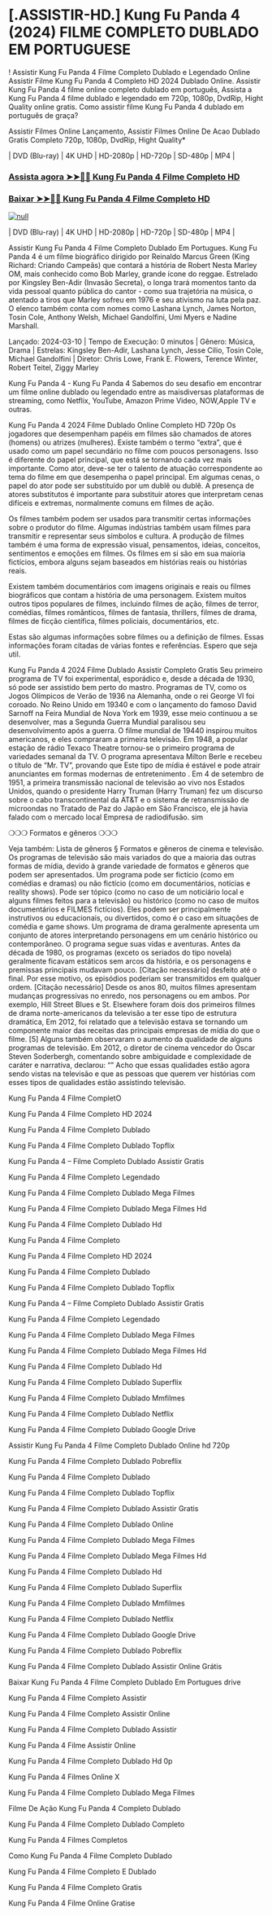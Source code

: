 # [.ASSISTIR-HD.] Kung Fu Panda 4 (2024) FILME COMPLETO DUBLADO EM PORTUGUESE

! Assistir Kung Fu Panda 4 Filme Completo Dublado e Legendado Online
Assistir Filme Kung Fu Panda 4 Completo HD 2024 Dublado Online. Assistir Kung Fu Panda 4 filme online completo dublado em português, Assista a Kung Fu Panda 4 filme dublado e legendado em 720p, 1080p, DvdRip, Hight Quality online gratis. Como assistir filme Kung Fu Panda 4 dublado em português de graça?

Assistir Filmes Online Lançamento, Assistir Filmes Online De Acao Dublado Gratis Completo 720p, 1080p, DvdRip, Hight Quality*

| DVD (Blu-ray) | 4K UHD | HD-2080p | HD-720p | SD-480p | MP4 |


### [Assista agora ➤➤🔴📱 Kung Fu Panda 4 Filme Completo HD](http://see.4tv.live/movie/1011985/kung-fu-panda-4/watch)

### [Baixar ➤➤🔴📱 Kung Fu Panda 4 Filme Completo HD](http://see.4tv.live/movie/1011985/kung-fu-panda-4/watch)


<p dir="auto"><a href="http://see.4tv.live/movie/1011985/kung-fu-panda-4/watch" rel="nofollow"><img src="https://static.wixstatic.com/media/855a25_043b5abeb4ae4d35ac003198e7fe56ed~mv2.gif" alt="null"></a></p>


| DVD (Blu-ray) | 4K UHD | HD-2080p | HD-720p | SD-480p | MP4 |

Assistir Kung Fu Panda 4 Filme Completo Dublado Em Portugues. Kung Fu Panda 4 é um filme biográfico dirigido por Reinaldo Marcus Green (King Richard: Criando Campeãs) que contará a história de Robert Nesta Marley OM, mais conhecido como Bob Marley, grande ícone do reggae. Estrelado por Kingsley Ben-Adir (Invasão Secreta), o longa trará momentos tanto da vida pessoal quanto pública do cantor - como sua trajetória na música, o atentado a tiros que Marley sofreu em 1976 e seu ativismo na luta pela paz. O elenco também conta com nomes como Lashana Lynch, James Norton, Tosin Cole, Anthony Welsh, Michael Gandolfini, Umi Myers e Nadine Marshall.

Lançado: 2024-03-10 | Tempo de Execução: 0 minutos | Gênero: Música, Drama | Estrelas: Kingsley Ben-Adir, Lashana Lynch, Jesse Cilio, Tosin Cole, Michael Gandolfini | Diretor: Chris Lowe, Frank E. Flowers, Terence Winter, Robert Teitel, Ziggy Marley

Kung Fu Panda 4 - Kung Fu Panda 4 Sabemos do seu desafio em encontrar um filme online dublado ou legendado entre as maisdiversas plataformas de streaming, como Netflix, YouTube, Amazon Prime Video, NOW,Apple TV e outras.

Kung Fu Panda 4 2024 Filme Dublado Online Completo HD 720p Os jogadores que desempenham papéis em filmes são chamados de atores (homens) ou atrizes (mulheres). Existe também o termo “extra”, que é usado como um papel secundário no filme com poucos personagens. Isso é diferente do papel principal, que está se tornando cada vez mais importante. Como ator, deve-se ter o talento de atuação correspondente ao tema do filme em que desempenha o papel principal. Em algumas cenas, o papel do ator pode ser substituído por um dublê ou dublê. A presença de atores substitutos é importante para substituir atores que interpretam cenas difíceis e extremas, normalmente comuns em filmes de ação.

Os filmes também podem ser usados para transmitir certas informações sobre o produtor do filme. Algumas indústrias também usam filmes para transmitir e representar seus símbolos e cultura. A produção de filmes também é uma forma de expressão visual, pensamentos, ideias, conceitos, sentimentos e emoções em filmes. Os filmes em si são em sua maioria fictícios, embora alguns sejam baseados em histórias reais ou histórias reais.

Existem também documentários com imagens originais e reais ou filmes biográficos que contam a história de uma personagem. Existem muitos outros tipos populares de filmes, incluindo filmes de ação, filmes de terror, comédias, filmes românticos, filmes de fantasia, thrillers, filmes de drama, filmes de ficção científica, filmes policiais, documentários, etc.

Estas são algumas informações sobre filmes ou a definição de filmes. Essas informações foram citadas de várias fontes e referências. Espero que seja util.

Kung Fu Panda 4 2024 Filme Dublado Assistir Completo Gratis Seu primeiro programa de TV foi experimental, esporádico e, desde a década de 1930, só pode ser assistido bem perto do mastro. Programas de TV, como os Jogos Olímpicos de Verão de 1936 na Alemanha, onde o rei George VI foi coroado. No Reino Unido em 19340 e com o lançamento do famoso David Sarnoff na Feira Mundial de Nova York em 1939, esse meio continuou a se desenvolver, mas a Segunda Guerra Mundial paralisou seu desenvolvimento após a guerra. O filme mundial de 19440 inspirou muitos americanos, e eles compraram a primeira televisão. Em 1948, a popular estação de rádio Texaco Theatre tornou-se o primeiro programa de variedades semanal da TV. O programa apresentava Milton Berle e recebeu o título de “Mr. TV”, provando que Este tipo de mídia é estável e pode atrair anunciantes em formas modernas de entretenimento . Em 4 de setembro de 1951, a primeira transmissão nacional de televisão ao vivo nos Estados Unidos, quando o presidente Harry Truman (Harry Truman) fez um discurso sobre o cabo transcontinental da AT&T e o sistema de retransmissão de microondas no Tratado de Paz do Japão em São Francisco, ele já havia falado com o mercado local Empresa de radiodifusão. sim

❍❍❍ Formatos e gêneros ❍❍❍

Veja também: Lista de gêneros § Formatos e gêneros de cinema e televisão. Os programas de televisão são mais variados do que a maioria das outras formas de mídia, devido à grande variedade de formatos e gêneros que podem ser apresentados. Um programa pode ser fictício (como em comédias e dramas) ou não fictício (como em documentários, notícias e reality shows). Pode ser tópico (como no caso de um noticiário local e alguns filmes feitos para a televisão) ou histórico (como no caso de muitos documentários e FILMES fictícios). Eles podem ser principalmente instrutivos ou educacionais, ou divertidos, como é o caso em situações de comédia e game shows. Um programa de drama geralmente apresenta um conjunto de atores interpretando personagens em um cenário histórico ou contemporâneo. O programa segue suas vidas e aventuras. Antes da década de 1980, os programas (exceto os seriados do tipo novela) geralmente ficavam estáticos sem arcos da história, e os personagens e premissas principais mudavam pouco. [Citação necessário] desfeito até o final. Por esse motivo, os episódios poderiam ser transmitidos em qualquer ordem. [Citação necessário] Desde os anos 80, muitos filmes apresentam mudanças progressivas no enredo, nos personagens ou em ambos. Por exemplo, Hill Street Blues e St. Elsewhere foram dois dos primeiros filmes de drama norte-americanos da televisão a ter esse tipo de estrutura dramática, Em 2012, foi relatado que a televisão estava se tornando um componente maior das receitas das principais empresas de mídia do que o filme. [5] Alguns também observaram o aumento da qualidade de alguns programas de televisão. Em 2012, o diretor de cinema vencedor do Oscar Steven Soderbergh, comentando sobre ambiguidade e complexidade de caráter e narrativa, declarou: “” Acho que essas qualidades estão agora sendo vistas na televisão e que as pessoas que querem ver histórias com esses tipos de qualidades estão assistindo televisão.

Kung Fu Panda 4 Filme CompletO

Kung Fu Panda 4 Filme Completo HD 2024

Kung Fu Panda 4 Filme Completo Dublado

Kung Fu Panda 4 Filme Completo Dublado Topflix

Kung Fu Panda 4 – Filme Completo Dublado Assistir Gratis

Kung Fu Panda 4 Filme Completo Legendado

Kung Fu Panda 4 Filme Completo Dublado Mega Filmes

Kung Fu Panda 4 Filme Completo Dublado Mega Filmes Hd

Kung Fu Panda 4 Filme Completo Dublado Hd

Kung Fu Panda 4 Filme Completo

Kung Fu Panda 4 Filme Completo HD 2024

Kung Fu Panda 4 Filme Completo Dublado

Kung Fu Panda 4 Filme Completo Dublado Topflix

Kung Fu Panda 4 – Filme Completo Dublado Assistir Gratis

Kung Fu Panda 4 Filme Completo Legendado

Kung Fu Panda 4 Filme Completo Dublado Mega Filmes

Kung Fu Panda 4 Filme Completo Dublado Mega Filmes Hd

Kung Fu Panda 4 Filme Completo Dublado Hd

Kung Fu Panda 4 Filme Completo Dublado Superflix

Kung Fu Panda 4 Filme Completo Dublado Mmfilmes

Kung Fu Panda 4 Filme Completo Dublado Netflix

Kung Fu Panda 4 Filme Completo Dublado Google Drive

Assistir Kung Fu Panda 4 Filme Completo Dublado Online hd 720p

Kung Fu Panda 4 Filme Completo Dublado Pobreflix

Kung Fu Panda 4 Filme Completo Dublado

Kung Fu Panda 4 Filme Completo Dublado Topflix

Kung Fu Panda 4 Filme Completo Dublado Assistir Gratis

Kung Fu Panda 4 Filme Completo Dublado Online

Kung Fu Panda 4 Filme Completo Dublado Mega Filmes

Kung Fu Panda 4 Filme Completo Dublado Mega Filmes Hd

Kung Fu Panda 4 Filme Completo Dublado Hd

Kung Fu Panda 4 Filme Completo Dublado Superflix

Kung Fu Panda 4 Filme Completo Dublado Mmfilmes

Kung Fu Panda 4 Filme Completo Dublado Netflix

Kung Fu Panda 4 Filme Completo Dublado Google Drive

Kung Fu Panda 4 Filme Completo Dublado Pobreflix

Kung Fu Panda 4 Filme Completo Dublado Assistir Online Grátis

Baixar Kung Fu Panda 4 Filme Completo Dublado Em Portugues drive

Kung Fu Panda 4 Filme Completo Assistir

Kung Fu Panda 4 Filme Completo Assistir Online

Kung Fu Panda 4 Filme Completo Dublado Assistir

Kung Fu Panda 4 Filme Assistir Online

Kung Fu Panda 4 Filme Completo Dublado Hd 0p

Kung Fu Panda 4 Filmes Online X

Kung Fu Panda 4 Filme Completo Dublado Mega Filmes

Filme De Ação Kung Fu Panda 4 Completo Dublado

Kung Fu Panda 4 Filme Completo Dublado Completo

Kung Fu Panda 4 Filmes Completos

Como Kung Fu Panda 4 Filme Completo Dublado

Kung Fu Panda 4 Filme Completo E Dublado

Kung Fu Panda 4 Filme Completo Gratis

Kung Fu Panda 4 Filme Online Gratise 
